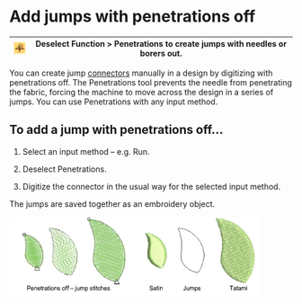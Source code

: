 # Add jumps with penetrations off

| ![Penetrations.png](assets/Penetrations.png) | Deselect Function > Penetrations to create jumps with needles or borers out. |
| -------------------------------------------- | ---------------------------------------------------------------------------- |

You can create jump [connectors](../../glossary/glossary#connectors) manually in a design by digitizing with penetrations off. The Penetrations tool prevents the needle from penetrating the fabric, forcing the machine to move across the design in a series of jumps. You can use Penetrations with any input method.

## To add a jump with penetrations off...

1. Select an input method – e.g. Run.

2. Deselect Penetrations.

3. Digitize the connector in the usual way for the selected input method.

The jumps are saved together as an embroidery object.

![connectors00033.png](assets/connectors00033.png)
